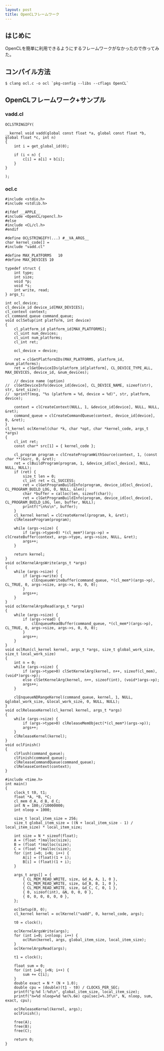 ```yaml
---
layout: post
title: OpenCLフレームワーク
---
```


## はじめに

OpenCLを簡単に利用できるようにするフレームワークがなかったので作ってみた。

## コンパイル方法

    $ clang ocl.c -o ocl `pkg-config --libs --cflags OpenCL`

## OpenCLフレームワーク+サンプル

### vadd.cl

    OCLSTRINGIFY(
    
    __kernel void vadd(global const float *a, global const float *b, global float *c, int n)
    {
    	int i = get_global_id(0);
    
    	if (i < n) {
    		c[i] = a[i] + b[i];
    	}
    }
    
    );

### ocl.c

    #include <stdio.h>
    #include <stdlib.h>
    
    #ifdef __APPLE__
    #include <OpenCL/opencl.h>
    #else
    #include <CL/cl.h>
    #endif
    
    #define OCLSTRINGIFY(...) #__VA_ARGS__
    char kernel_code[] = 
    #include "vadd.cl"
    
    #define MAX_PLATFORMS	10
    #define MAX_DEVICES	10
    
    typedef struct {
    	int type;
    	int size;
    	void *p;
    	void *s;
    	int write, read;
    } args_t;
    
    int ocl_device;
    cl_device_id device_id[MAX_DEVICES];
    cl_context context;
    cl_command_queue command_queue;
    void oclSetup(int platform, int device)
    {
    	cl_platform_id platform_id[MAX_PLATFORMS];
    	cl_uint num_devices;
    	cl_uint num_platforms;
    	cl_int ret;
    
    	ocl_device = device;
    
    	ret = clGetPlatformIDs(MAX_PLATFORMS, platform_id, &num_platforms);
    	ret = clGetDeviceIDs(platform_id[platform], CL_DEVICE_TYPE_ALL, MAX_DEVICES, device_id, &num_devices);
    
    	// device name (option)
    //	clGetDeviceInfo(device_id[device], CL_DEVICE_NAME, sizeof(str), str, &ret_size);
    //	sprintf(msg, "%s (platform = %d, device = %d)", str, platform, device);
    
    	context = clCreateContext(NULL, 1, &device_id[device], NULL, NULL, &ret);
    	command_queue = clCreateCommandQueue(context, device_id[device], 0, &ret);
    }
    cl_kernel oclKernel(char *k, char *opt, char *kernel_code, args_t *args)
    {
    	cl_int ret;
    	const char* src[1] = { kernel_code };
    
    	cl_program program = clCreateProgramWithSource(context, 1, (const char **)&src, 0, &ret);
    	ret = clBuildProgram(program, 1, &device_id[ocl_device], NULL, NULL, NULL);
    	if (ret) {
    		size_t len = 0;
    		cl_int ret = CL_SUCCESS;
    		ret = clGetProgramBuildInfo(program, device_id[ocl_device], CL_PROGRAM_BUILD_LOG, 0, NULL, &len);
    		char *buffer = calloc(len, sizeof(char));
    		ret = clGetProgramBuildInfo(program, device_id[ocl_device], CL_PROGRAM_BUILD_LOG, len, buffer, NULL);
    		printf("\n%s\n", buffer);
    	}
    	cl_kernel kernel = clCreateKernel(program, k, &ret);
    	clReleaseProgram(program);
    
    	while (args->size) {
    		if (args->type>0) *(cl_mem*)(args->p) = clCreateBuffer(context, args->type, args->size, NULL, &ret);
    		args++;
    	}
    
    	return kernel;
    }
    void oclKernelArgsWrite(args_t *args)
    {
    	while (args->size) {
    		if (args->write) {
    			clEnqueueWriteBuffer(command_queue, *(cl_mem*)(args->p), CL_TRUE, 0, args->size, args->s, 0, 0, 0);
    		}
    		args++;
    	}
    }
    void oclKernelArgsRead(args_t *args)
    {
    	while (args->size) {
    		if (args->read) {
    			clEnqueueReadBuffer(command_queue, *(cl_mem*)(args->p), CL_TRUE, 0, args->size, args->s, 0, 0, 0);
    		}
    		args++;
    	}
    }
    void oclRun(cl_kernel kernel, args_t *args, size_t global_work_size, size_t local_work_size)
    {
    	int n = 0;
    	while (args->size) {
    		if (args->type>0) clSetKernelArg(kernel, n++, sizeof(cl_mem), (void*)args->p);
    		else clSetKernelArg(kernel, n++, sizeof(int), (void*)args->p);
    		args++;
    	}
    
    	clEnqueueNDRangeKernel(command_queue, kernel, 1, NULL, &global_work_size, &local_work_size, 0, NULL, NULL);
    }
    void oclReleaseKernel(cl_kernel kernel, args_t *args)
    {
    	while (args->size) {
    		if (args->type>0) clReleaseMemObject(*(cl_mem*)(args->p));
    		args++;
    	}
    	clReleaseKernel(kernel);
    }
    void oclFinish()
    {
    	clFlush(command_queue);
    	clFinish(command_queue);
    	clReleaseCommandQueue(command_queue);
    	clReleaseContext(context);
    }
    
    #include <time.h>
    int main()
    {
    	clock_t t0, t1;
    	float *A, *B, *C;
    	cl_mem d_A, d_B, d_C;
    	int N = 100;//10000000;
    	int nloop = 1000;
    
    	size_t local_item_size = 256;
    	size_t global_item_size = ((N + local_item_size - 1) / local_item_size) * local_item_size;
    
    	int size = N * sizeof(float);
    	A = (float *)malloc(size);
    	B = (float *)malloc(size);
    	C = (float *)malloc(size);
    	for (int i=0; i<N; i++) {
    		A[i] = (float)(1 + i);
    		B[i] = (float)(1 + i);
    	}
    
    	args_t args[] = {
    		{ CL_MEM_READ_WRITE, size, &d_A, A, 1, 0 },
    		{ CL_MEM_READ_WRITE, size, &d_B, B, 1, 0 },
    		{ CL_MEM_READ_WRITE, size, &d_C, C, 0, 1 },
    		{ 0, sizeof(int), &N, 0, 0, 0 },
    		{ 0, 0, 0, 0, 0, 0 },
    	};
    
    	oclSetup(0, 0);
    	cl_kernel kernel = oclKernel("vadd", 0, kernel_code, args);
    
    	t0 = clock();
    
    	oclKernelArgsWrite(args);
    	for (int i=0; i<nloop; i++) {
    		oclRun(kernel, args, global_item_size, local_item_size);
    	}
    	oclKernelArgsRead(args);
    
    	t1 = clock();
    
    	float sum = 0;
    	for (int i=0; i<N; i++) {
    		sum += C[i];
    	}
    	double exact = N * (N + 1.0);
    	double cpu = (double)(t1 - t0) / CLOCKS_PER_SEC;
    	printf("g:%d l:%d\n", global_item_size, local_item_size);
    	printf("n=%d nloop=%d %e(%.6e) cpu[sec]=%.3f\n", N, nloop, sum, exact, cpu);
    
    	oclReleaseKernel(kernel, args);
    	oclFinish();
    
    	free(A);
    	free(B);
    	free(C);
    
    	return 0;
    }
